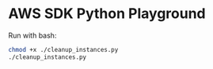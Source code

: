 # AWS SDK Python Playground

Run with bash:
```bash
chmod +x ./cleanup_instances.py
./cleanup_instances.py
